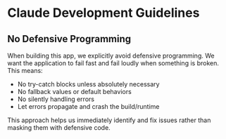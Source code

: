 # Claude Development Guidelines

## No Defensive Programming

When building this app, we explicitly avoid defensive programming. We want the application to fail fast and fail loudly when something is broken. This means:

- No try-catch blocks unless absolutely necessary
- No fallback values or default behaviors
- No silently handling errors
- Let errors propagate and crash the build/runtime

This approach helps us immediately identify and fix issues rather than masking them with defensive code.